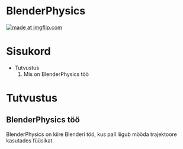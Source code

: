 # BlenderPhysics

<a href="https://media.giphy.com/media/872ntvS3F5r1dO7Aek/giphy"><img src="https://media.giphy.com/media/872ntvS3F5r1dO7Aek/giphy.gif" title="made at imgflip.com"/></a>

# Sisukord
* Tutvustus
  1. Mis on BlenderPhysics töö

# Tutvustus

## BlenderPhysics töö

BlenderPhysics on kiire Blenderi töö, kus pall liigub mööda trajektoore kasutades füüsikat.
